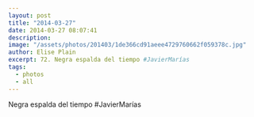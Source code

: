```yaml
---
layout: post
title: "2014-03-27"
date: 2014-03-27 08:07:41
description: 
image: "/assets/photos/201403/1de366cd91aeee4729760662f059378c.jpg"
author: Elise Plain
excerpt: 72. Negra espalda del tiempo #JavierMarías
tags: 
  - photos
  - all
---
```


Negra espalda del tiempo #JavierMarías
<p></p>
